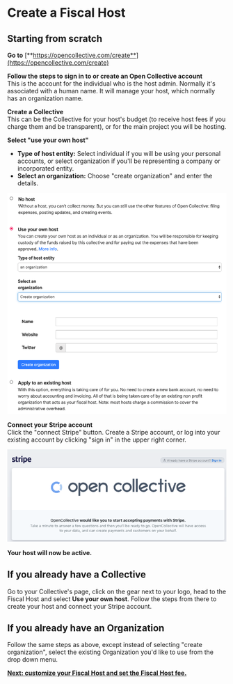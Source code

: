 # Create a Fiscal Host

## Starting from scratch

**Go to** [**https://opencollective.com/create**](https://opencollective.com/create)

**Follow the steps to sign in to or create an Open Collective account**  
This is the account for the individual who is the host admin. Normally it's associated with a human name. It will manage your host, which normally has an organization name.

**Create a Collective**  
This can be the Collective for your host's budget \(to receive host fees if you charge them and be transparent\), or for the main project you will be hosting.

**Select "use your own host"**

* **Type of host entity:** Select individual if you will be using your personal accounts, or select organization if you'll be representing a company or incorporated entity. 
* **Select an organization:** Choose "create organization" and enter the details.

![](../.gitbook/assets/screen-shot-2019-06-20-at-3.40.06-pm.png)

**Connect your Stripe account**  
Click the "connect Stripe" button. Create a Stripe account, or log into your existing account by clicking "sign in" in the upper right corner.

![](../.gitbook/assets/screen-shot-2019-06-20-at-3.39.30-pm.png)

**Your host will now be active.**

## If you already have a Collective

Go to your Collective's page, click on the gear next to your logo, head to the Fiscal Host and select **Use your own host**. Follow the steps from there to create your host and connect your Stripe account.

## If you already have an Organization

Follow the same steps as above, except instead of selecting "create organization", select the existing Organization you'd like to use from the drop down menu.

[**Next: customize your Fiscal Host and set the Fiscal Host fee.**](fiscal-host-settings.md)

